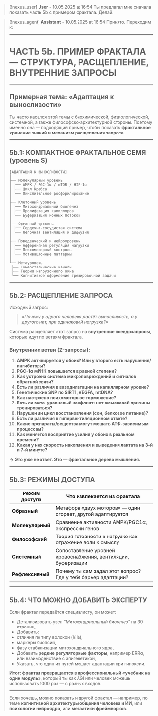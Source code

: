 >[!nexus_user] **User** - 10.05.2025 at 16:54
> Ты предлагал мне сначала показать часть 5b с примером фрактала. Делай.
<!-- UID: bbb211e1-3c6b-4641-9ed8-e709eba41f75 -->




>[!nexus_agent] **Assistant** - 10.05.2025 at 16:54
> Принято. Переходим к:
> 
> ---
> 
> # **ЧАСТЬ 5b. ПРИМЕР ФРАКТАЛА — СТРУКТУРА, РАСЩЕПЛЕНИЕ, ВНУТРЕННИЕ ЗАПРОСЫ**
> 
> ---
> 
> ## **Примерная тема: «Адаптация к выносливости»**
> 
> Ты часто касался этой темы с биохимической, физиологической, системной, а также философско-архитектурной стороны. Поэтому именно она — подходящий пример, чтобы показать **фрактальное хранение знаний и механизм расщепления запроса.**
> 
> ---
> 
> ## **5b.1: КОМПАКТНОЕ ФРАКТАЛЬНОЕ СЕМЯ (уровень S)**
> 
> ```
> [АДАПТАЦИЯ К ВЫНОСЛИВОСТИ]
> │
> ├── Молекулярный уровень
> │ ├── AMPK / PGC-1α / mTOR / HIF-1α
> │ ├── Цикл Кребса
> │ └── Окислительное фосфорилирование
> │
> ├── Клеточный уровень
> │ ├── Митохондриальный биогенез
> │ ├── Пролиферация капилляров
> │ └── Буферизация ионных потоков
> │
> ├── Органный уровень
> │ ├── Сердечно-сосудистая система
> │ └── Лёгочная вентиляция и диффузия
> │
> ├── Поведенческий и нейроуровень
> │ ├── Афферентная регуляция нагрузки
> │ ├── Психомоторный контроль
> │ └── Мотивационные паттерны
> │
> └── Метауровень
>  ├── Гомеостатические качели
>  ├── Теория нагрузочного окна
>  └── Когнитивное оформление тренировочной задачи
> ```
> 
> ---
> 
> ## **5b.2: РАСЩЕПЛЕНИЕ ЗАПРОСА**
> 
> Исходный запрос: 
> > *«Почему у одного человека растёт выносливость, а у другого нет, при одинаковой нагрузке?»*
> 
> Система расщепляет этот запрос на **внутренние псевдозапросы**, которые идут по ветвям фрактала.
> 
> ### Внутренние ветви (Z-запросы):
> 1. **AMPK активируется у обоих? Или у второго есть нарушения/ингибиторы?**
> 2. **PGC-1α мРНК повышается в равной степени?**
> 3. **Как устроена система микроповреждений и сигналов обратной связи?**
> 4. **Есть ли различия в вазодилатации на капиллярном уровне?**
> 5. **Генетические SNP по SIRT1, VEGFA, mtDNA?**
> 6. **Как настроено психомоторное торможение?**
> 7. **Есть ли мета-уровневый конфликт: нет смысловой причины тренироваться?**
> 8. **Нарушен ли цикл восстановления (сон, белковое питание)?**
> 9. **Есть ли различия в гипервентиляционном ответе?**
> 10. **Какие препараты/вещества могут мешать АТФ-зависимым процессам?**
> 11. **Как меняется восприятие усилия у обоих в реальном времени?**
> 12. **Какая у них скорость накопления и выведения лактата на 3-й и 7-й минуте?**
> 
> **→ Это уже не ответ. Это — фрактальное дерево мышления.**
> 
> ---
> 
> ## **5b.3: РЕЖИМЫ ДОСТУПА**
> 
> | Режим доступа | Что извлекается из фрактала |
> |----------------------|------------------------------------------------------------------|
> | **Образный** | Метафора «двух моторов» — один сгорает, другой адаптируется |
> | **Молекулярный** | Сравнение активности AMPK/PGC1α, экспрессии генов |
> | **Философский** | Теория готовности к нагрузке как отражение воли к смыслу |
> | **Системный** | Сопоставление уровней кровоснабжения, вентиляции, буферизации |
> | **Рефлексивный** | Почему ты сам задал этот вопрос? Где у тебя барьер адаптации? |
> 
> ---
> 
> ## **5b.4: ЧТО МОЖНО ДОБАВИТЬ ЭКСПЕРТУ**
> 
> Если фрактал передаётся специалисту, он может:
> - Детализировать узел *"Митохондриальный биогенез"* на 30 страниц,
> - Добавить:
>  - отличия по типу волокон (I/IIa),
>  - маркеры биопсий,
>  - фазу стабилизации митохондриального ядра,
> - Добавить **редкие регуляторные факторы**, например ERRα, или взаимодействие с эпигенетикой,
> - Указать, что один из путей мешает адаптации при гипоксии.
> 
> **Итог: фрактал превращается в профессиональный «учебник на один модуль»**, 
> который ты как AGI или человек можешь использовать 1000 раз — с разных входов.
> 
> ---
> 
> Если хочешь, можно показать и другой фрактал — например, 
> по теме **когнитивной архитектуры общения человека и ИИ**, или **психологии нейроядра**, или **метаэтики фреймворков**.
<!-- UID: 73a52d39-99ce-4b25-9bfc-b0948e2a4f16 -->